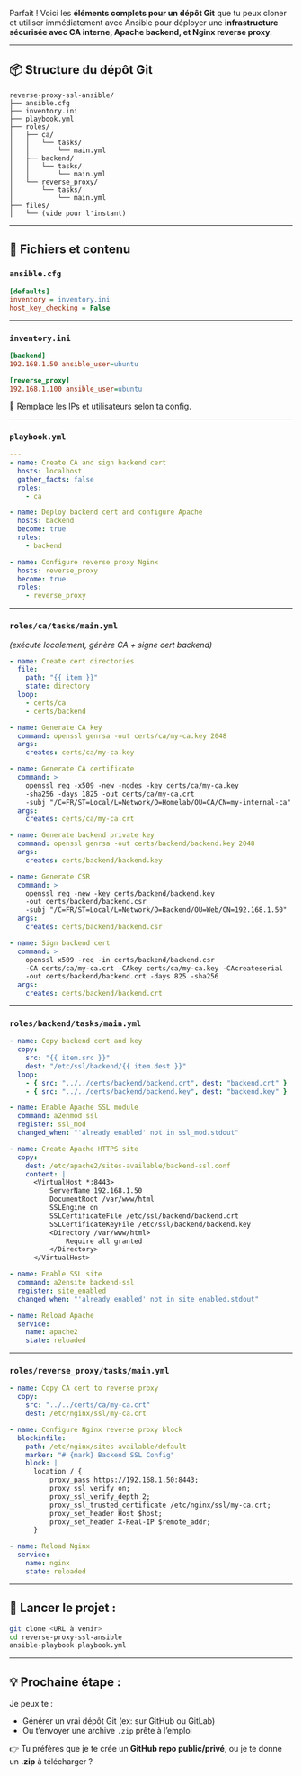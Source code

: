 Parfait ! Voici les **éléments complets pour un dépôt Git** que tu peux cloner et utiliser immédiatement avec Ansible pour déployer une **infrastructure sécurisée avec CA interne, Apache backend, et Nginx reverse proxy**.

---

## 📦 Structure du dépôt Git

```
reverse-proxy-ssl-ansible/
├── ansible.cfg
├── inventory.ini
├── playbook.yml
├── roles/
│   ├── ca/
│   │   └── tasks/
│   │       └── main.yml
│   ├── backend/
│   │   └── tasks/
│   │       └── main.yml
│   └── reverse_proxy/
│       └── tasks/
│           └── main.yml
├── files/
│   └── (vide pour l'instant)
```

---

## 📁 Fichiers et contenu

### `ansible.cfg`

```ini
[defaults]
inventory = inventory.ini
host_key_checking = False
```

---

### `inventory.ini`

```ini
[backend]
192.168.1.50 ansible_user=ubuntu

[reverse_proxy]
192.168.1.100 ansible_user=ubuntu
```

🔁 Remplace les IPs et utilisateurs selon ta config.

---

### `playbook.yml`

```yaml
---
- name: Create CA and sign backend cert
  hosts: localhost
  gather_facts: false
  roles:
    - ca

- name: Deploy backend cert and configure Apache
  hosts: backend
  become: true
  roles:
    - backend

- name: Configure reverse proxy Nginx
  hosts: reverse_proxy
  become: true
  roles:
    - reverse_proxy
```

---

### `roles/ca/tasks/main.yml`

*(exécuté localement, génère CA + signe cert backend)*

```yaml
- name: Create cert directories
  file:
    path: "{{ item }}"
    state: directory
  loop:
    - certs/ca
    - certs/backend

- name: Generate CA key
  command: openssl genrsa -out certs/ca/my-ca.key 2048
  args:
    creates: certs/ca/my-ca.key

- name: Generate CA certificate
  command: >
    openssl req -x509 -new -nodes -key certs/ca/my-ca.key
    -sha256 -days 1825 -out certs/ca/my-ca.crt
    -subj "/C=FR/ST=Local/L=Network/O=Homelab/OU=CA/CN=my-internal-ca"
  args:
    creates: certs/ca/my-ca.crt

- name: Generate backend private key
  command: openssl genrsa -out certs/backend/backend.key 2048
  args:
    creates: certs/backend/backend.key

- name: Generate CSR
  command: >
    openssl req -new -key certs/backend/backend.key
    -out certs/backend/backend.csr
    -subj "/C=FR/ST=Local/L=Network/O=Backend/OU=Web/CN=192.168.1.50"
  args:
    creates: certs/backend/backend.csr

- name: Sign backend cert
  command: >
    openssl x509 -req -in certs/backend/backend.csr
    -CA certs/ca/my-ca.crt -CAkey certs/ca/my-ca.key -CAcreateserial
    -out certs/backend/backend.crt -days 825 -sha256
  args:
    creates: certs/backend/backend.crt
```

---

### `roles/backend/tasks/main.yml`

```yaml
- name: Copy backend cert and key
  copy:
    src: "{{ item.src }}"
    dest: "/etc/ssl/backend/{{ item.dest }}"
  loop:
    - { src: "../../certs/backend/backend.crt", dest: "backend.crt" }
    - { src: "../../certs/backend/backend.key", dest: "backend.key" }

- name: Enable Apache SSL module
  command: a2enmod ssl
  register: ssl_mod
  changed_when: "'already enabled' not in ssl_mod.stdout"

- name: Create Apache HTTPS site
  copy:
    dest: /etc/apache2/sites-available/backend-ssl.conf
    content: |
      <VirtualHost *:8443>
          ServerName 192.168.1.50
          DocumentRoot /var/www/html
          SSLEngine on
          SSLCertificateFile /etc/ssl/backend/backend.crt
          SSLCertificateKeyFile /etc/ssl/backend/backend.key
          <Directory /var/www/html>
              Require all granted
          </Directory>
      </VirtualHost>

- name: Enable SSL site
  command: a2ensite backend-ssl
  register: site_enabled
  changed_when: "'already enabled' not in site_enabled.stdout"

- name: Reload Apache
  service:
    name: apache2
    state: reloaded
```

---

### `roles/reverse_proxy/tasks/main.yml`

```yaml
- name: Copy CA cert to reverse proxy
  copy:
    src: "../../certs/ca/my-ca.crt"
    dest: /etc/nginx/ssl/my-ca.crt

- name: Configure Nginx reverse proxy block
  blockinfile:
    path: /etc/nginx/sites-available/default
    marker: "# {mark} Backend SSL Config"
    block: |
      location / {
          proxy_pass https://192.168.1.50:8443;
          proxy_ssl_verify on;
          proxy_ssl_verify_depth 2;
          proxy_ssl_trusted_certificate /etc/nginx/ssl/my-ca.crt;
          proxy_set_header Host $host;
          proxy_set_header X-Real-IP $remote_addr;
      }

- name: Reload Nginx
  service:
    name: nginx
    state: reloaded
```

---

## 🚀 Lancer le projet :

```bash
git clone <URL à venir>
cd reverse-proxy-ssl-ansible
ansible-playbook playbook.yml
```

---

## 💡 Prochaine étape :

Je peux te :
- Générer un vrai dépôt Git (ex: sur GitHub ou GitLab)
- Ou t’envoyer une archive `.zip` prête à l’emploi

👉 Tu préfères que je te crée un **GitHub repo public/privé**, ou je te donne un **.zip** à télécharger ?